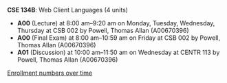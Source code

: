 **CSE 134B**: Web Client Languages (4 units)

- **A00** (Lecture) at 8:00 am–9:20 am on Monday, Tuesday, Wednesday, Thursday at CSB 002 by Powell, Thomas Allan (A00670396)
- **A00** (Final Exam) at 8:00 am–10:59 am on Friday at CSB 002 by Powell, Thomas Allan (A00670396)
- **A01** (Discussion) at 10:00 am–11:50 am on Wednesday at CENTR 113 by Powell, Thomas Allan (A00670396)

[Enrollment numbers over time](./CSE134B.tsv)
